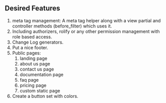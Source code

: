 
## Desired Features

1. meta tag management: A meta tag helper along with a view partial and controller methods (before_filter) which uses it.
2. Including authorizers, rolify or any other permission management with role based access.
3. Change Log generators.
4. Put a nice footer.
5. Public pages:
	1. landing page
	2. about us page
	3. contact us page
	4. documentation page
	5. faq page
	6. pricing page
	7. custom static page
6. Create a button set with colors. 